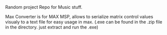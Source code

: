 Random project Repo for Music stuff.

Max Converter is for MAX MSP, allows to serialize matrix control values visualy to a text file for easy usage in max.
(.exe can be found in the .zip file in the directory. just extract and run the .exe)
